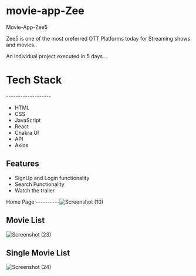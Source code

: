 # movie-app-Zee

Movie-App-Zee5

Zee5 is one of the most oreferred OTT Platforms today for Streaming shows and movies..

An individual project executed in 5 days...

<h1>Tech Stack</h1>
-------------------
<ul>
  <li>HTML</li>
  <li>CSS</li>
  <li>JavaScript</li>
  <li>React</li>
  <li>Chakra UI</li>
  <li>API</li>
  <li>Axios</li>
</ul>

Features
---------
<ul>
  <li>SignUp and Login functionality</li>
  <li>Search Functionality</li>
  <li>Watch the trailer</li>
</ul>


Home Page
----------![Screenshot (10)](https://user-images.githubusercontent.com/105914238/226705213-fae84c2e-8e26-41e8-9b88-bf918344693c.png)

Movie List
-----------
![Screenshot (23)](https://user-images.githubusercontent.com/105914238/226705374-adb42ae6-c388-4ed8-b7b1-828d11281921.png)

Single Movie List
-------------------
![Screenshot (24)](https://user-images.githubusercontent.com/105914238/226705588-e834cb2f-efad-415f-b1a4-deb3d34efd62.png)

